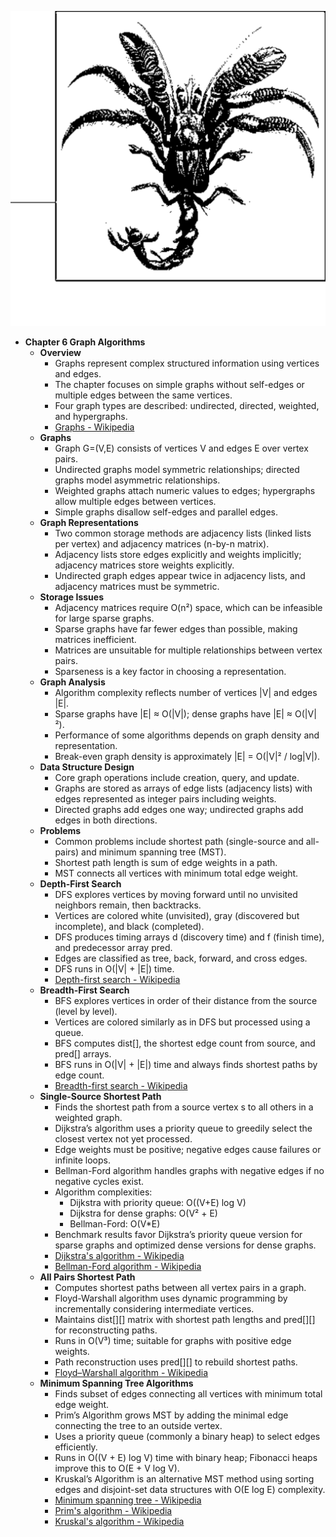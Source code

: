 ![AN-ch06-graphs](AN-ch06-graphs.best.png)

- **Chapter 6 Graph Algorithms**
  - **Overview**
    - Graphs represent complex structured information using vertices and edges.
    - The chapter focuses on simple graphs without self-edges or multiple edges between the same vertices.
    - Four graph types are described: undirected, directed, weighted, and hypergraphs.
    - [Graphs - Wikipedia](https://en.wikipedia.org/wiki/Graph_(discrete_mathematics))
  - **Graphs**
    - Graph G=(V,E) consists of vertices V and edges E over vertex pairs.
    - Undirected graphs model symmetric relationships; directed graphs model asymmetric relationships.
    - Weighted graphs attach numeric values to edges; hypergraphs allow multiple edges between vertices.
    - Simple graphs disallow self-edges and parallel edges.
  - **Graph Representations**
    - Two common storage methods are adjacency lists (linked lists per vertex) and adjacency matrices (n-by-n matrix).
    - Adjacency lists store edges explicitly and weights implicitly; adjacency matrices store weights explicitly.
    - Undirected graph edges appear twice in adjacency lists, and adjacency matrices must be symmetric.
  - **Storage Issues**
    - Adjacency matrices require O(n²) space, which can be infeasible for large sparse graphs.
    - Sparse graphs have far fewer edges than possible, making matrices inefficient.
    - Matrices are unsuitable for multiple relationships between vertex pairs.
    - Sparseness is a key factor in choosing a representation.
  - **Graph Analysis**
    - Algorithm complexity reflects number of vertices |V| and edges |E|.
    - Sparse graphs have |E| ≈ O(|V|); dense graphs have |E| ≈ O(|V|²).
    - Performance of some algorithms depends on graph density and representation.
    - Break-even graph density is approximately |E| = O(|V|² / log|V|).
  - **Data Structure Design**
    - Core graph operations include creation, query, and update.
    - Graphs are stored as arrays of edge lists (adjacency lists) with edges represented as integer pairs including weights.
    - Directed graphs add edges one way; undirected graphs add edges in both directions.
  - **Problems**
    - Common problems include shortest path (single-source and all-pairs) and minimum spanning tree (MST).
    - Shortest path length is sum of edge weights in a path.
    - MST connects all vertices with minimum total edge weight.
  - **Depth-First Search**
    - DFS explores vertices by moving forward until no unvisited neighbors remain, then backtracks.
    - Vertices are colored white (unvisited), gray (discovered but incomplete), and black (completed).
    - DFS produces timing arrays d (discovery time) and f (finish time), and predecessor array pred.
    - Edges are classified as tree, back, forward, and cross edges.
    - DFS runs in O(|V| + |E|) time.
    - [Depth-first search - Wikipedia](https://en.wikipedia.org/wiki/Depth-first_search)
  - **Breadth-First Search**
    - BFS explores vertices in order of their distance from the source (level by level).
    - Vertices are colored similarly as in DFS but processed using a queue.
    - BFS computes dist[], the shortest edge count from source, and pred[] arrays.
    - BFS runs in O(|V| + |E|) time and always finds shortest paths by edge count.
    - [Breadth-first search - Wikipedia](https://en.wikipedia.org/wiki/Breadth-first_search)
  - **Single-Source Shortest Path**
    - Finds the shortest path from a source vertex s to all others in a weighted graph.
    - Dijkstra’s algorithm uses a priority queue to greedily select the closest vertex not yet processed.
    - Edge weights must be positive; negative edges cause failures or infinite loops.
    - Bellman-Ford algorithm handles graphs with negative edges if no negative cycles exist.
    - Algorithm complexities:
      - Dijkstra with priority queue: O((V+E) log V)
      - Dijkstra for dense graphs: O(V² + E)
      - Bellman-Ford: O(V*E)
    - Benchmark results favor Dijkstra’s priority queue version for sparse graphs and optimized dense versions for dense graphs.
    - [Dijkstra's algorithm - Wikipedia](https://en.wikipedia.org/wiki/Dijkstra%27s_algorithm)
    - [Bellman-Ford algorithm - Wikipedia](https://en.wikipedia.org/wiki/Bellman%E2%80%93Ford_algorithm)
  - **All Pairs Shortest Path**
    - Computes shortest paths between all vertex pairs in a graph.
    - Floyd-Warshall algorithm uses dynamic programming by incrementally considering intermediate vertices.
    - Maintains dist[][] matrix with shortest path lengths and pred[][] for reconstructing paths.
    - Runs in O(V³) time; suitable for graphs with positive edge weights.
    - Path reconstruction uses pred[][] to rebuild shortest paths.
    - [Floyd–Warshall algorithm - Wikipedia](https://en.wikipedia.org/wiki/Floyd%E2%80%93Warshall_algorithm)
  - **Minimum Spanning Tree Algorithms**
    - Finds subset of edges connecting all vertices with minimum total edge weight.
    - Prim’s Algorithm grows MST by adding the minimal edge connecting the tree to an outside vertex.
    - Uses a priority queue (commonly a binary heap) to select edges efficiently.
    - Runs in O((V + E) log V) time with binary heap; Fibonacci heaps improve this to O(E + V log V).
    - Kruskal’s Algorithm is an alternative MST method using sorting edges and disjoint-set data structures with O(E log E) complexity.
    - [Minimum spanning tree - Wikipedia](https://en.wikipedia.org/wiki/Minimum_spanning_tree)
    - [Prim's algorithm - Wikipedia](https://en.wikipedia.org/wiki/Prim%27s_algorithm)
    - [Kruskal's algorithm - Wikipedia](https://en.wikipedia.org/wiki/Kruskal%27s_algorithm)
